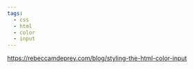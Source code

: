 ```yaml
---
tags:
  - css
  - html
  - color
  - input
---
```

https://rebeccamdeprey.com/blog/styling-the-html-color-input
